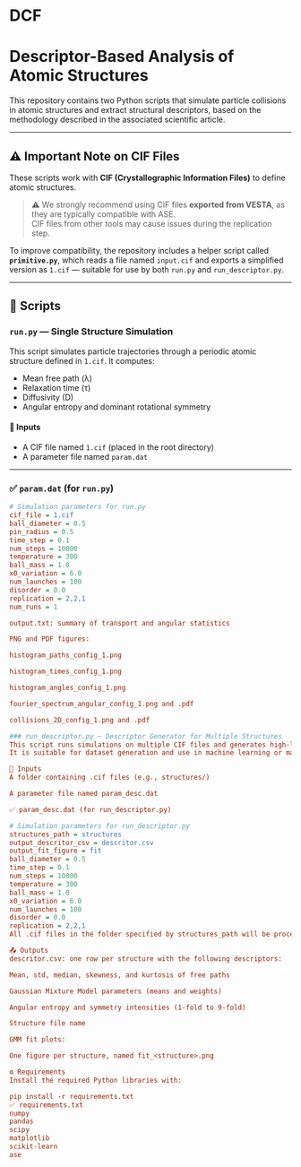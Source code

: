 # DCF  
# Descriptor-Based Analysis of Atomic Structures

This repository contains two Python scripts that simulate particle collisions in atomic structures and extract structural descriptors, based on the methodology described in the associated scientific article.

---

## ⚠️ Important Note on CIF Files

These scripts work with **CIF (Crystallographic Information Files)** to define atomic structures.

> ⚠️ We strongly recommend using CIF files **exported from VESTA**, as they are typically compatible with ASE.  
> CIF files from other tools may cause issues during the replication step.

To improve compatibility, the repository includes a helper script called **`primitive.py`**, which reads a file named `input.cif` and exports a simplified version as `1.cif` — suitable for use by both `run.py` and `run_descriptor.py`.

---

## 📄 Scripts

### `run.py` — Single Structure Simulation

This script simulates particle trajectories through a periodic atomic structure defined in `1.cif`. It computes:

- Mean free path (λ)
- Relaxation time (τ)
- Diffusivity (D)
- Angular entropy and dominant rotational symmetry

#### 🔧 Inputs
- A CIF file named `1.cif` (placed in the root directory)
- A parameter file named `param.dat`

---

### ✅ `param.dat` (for `run.py`)

```ini
# Simulation parameters for run.py
cif_file = 1.cif
ball_diameter = 0.5
pin_radius = 0.5
time_step = 0.1
num_steps = 10000
temperature = 300
ball_mass = 1.0
x0_variation = 6.0
num_launches = 100
disorder = 0.0
replication = 2,2,1
num_runs = 1

output.txt: summary of transport and angular statistics

PNG and PDF figures:

histogram_paths_config_1.png

histogram_times_config_1.png

histogram_angles_config_1.png

fourier_spectrum_angular_config_1.png and .pdf

collisions_2D_config_1.png and .pdf

### run_descriptor.py — Descriptor Generator for Multiple Structures
This script runs simulations on multiple CIF files and generates high-level descriptors for each structure.
It is suitable for dataset generation and use in machine learning or materials informatics.

🔧 Inputs
A folder containing .cif files (e.g., structures/)

A parameter file named param_desc.dat

✅ param_desc.dat (for run_descriptor.py)

# Simulation parameters for run_descriptor.py
structures_path = structures
output_descritor_csv = descritor.csv
output_fit_figure = fit
ball_diameter = 0.5
time_step = 0.1
num_steps = 10000
temperature = 300
ball_mass = 1.0
x0_variation = 6.0
num_launches = 100
disorder = 0.0
replication = 2,2,1
All .cif files in the folder specified by structures_path will be processed in numerical/alphabetical order.

📤 Outputs
descritor.csv: one row per structure with the following descriptors:

Mean, std, median, skewness, and kurtosis of free paths

Gaussian Mixture Model parameters (means and weights)

Angular entropy and symmetry intensities (1-fold to 9-fold)

Structure file name

GMM fit plots:

One figure per structure, named fit_<structure>.png

⚙️ Requirements
Install the required Python libraries with:

pip install -r requirements.txt
✅ requirements.txt
numpy
pandas
scipy
matplotlib
scikit-learn
ase

